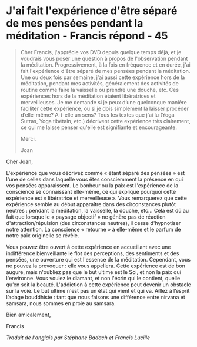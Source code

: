 # J'ai fait l'expérience d'être séparé de mes pensées pendant la méditation - Francis répond - 45

>Cher Francis, j'apprécie vos DVD depuis quelque temps déjà, et je voudrais vous poser une question à propos de l'observation pendant la méditation. Progressivement, à la fois en fréquence et en durée, j'ai fait l'expérience d'être séparé de mes pensées pendant la méditation. Une ou deux fois par semaine, j'ai aussi cette expérience hors de la méditation, pendant mes activités, généralement des activités de routine comme faire la vaisselle ou prendre une douche, etc. Ces expériences hors de la méditation étaient libératrices et merveilleuses. Je me demande si je peux d’une quelconque manière faciliter cette expérience, ou si je dois simplement la laisser procéder d’elle-même? A-t-elle un sens? Tous les textes que j'ai lu (Yoga Sutras, Yoga tibétain, etc.) décrivent cette expérience très clairement, ce qui me laisse penser qu'elle est signifiante et encourageante.
>
>Merci.
>
>Joan

Cher Joan,

L'expérience que vous décrivez comme « étant séparé des pensées » est l'une de celles dans laquelle vous êtes consciemment la présence en qui vos pensées apparaissent. Le bonheur ou la paix est l'expérience de la conscience se connaissant elle-même, ce qui explique pourquoi cette expérience est « libératrice et merveilleuse ». Vous remarquerez que cette expérience semble au début apparaître dans des circonstances plutôt neutres : pendant la méditation, la vaisselle, la douche, etc... Cela est dû au fait que lorsque le « paysage objectif » ne génère pas de réaction d'attraction/répulsion (des circonstances neutres), il cesse d'hypnotiser notre attention. La conscience « retourne » à elle-même et le parfum de notre paix originelle se révèle.

Vous pouvez être ouvert à cette expérience en accueillant avec une indifférence bienveillante le flot des perceptions, des sentiments et des pensées, une ouverture qui est l'essence de la méditation. Cependant, vous ne pouvez la provoquer : elle vous appellera. Cette expérience est de bon augure, mais n'oubliez pas que le but ultime est le Soi, et non la paix qui l'environne. Vous voulez le diamant, et non l'écrin qui le contient, quelle qu’en soit la beauté. L'addiction à cette expérience peut devenir un obstacle sur la voie. Le but ultime n'est pas un état qui vient et qui va. Aillez à l’esprit l’adage bouddhiste : tant que nous faisons une différence entre nirvana et samsara, nous sommes en proie au samsara.

Bien amicalement,

Francis

_Traduit de l'anglais par Stéphane Badach et Francis Lucille_
